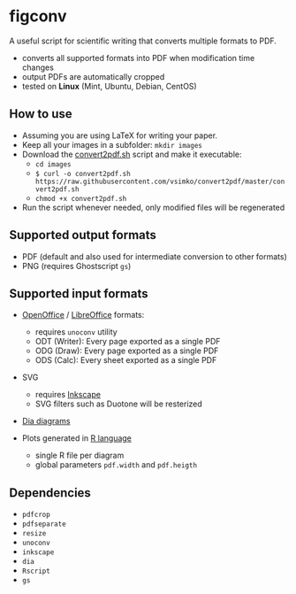 # figconv
A useful script for scientific writing that converts multiple formats to PDF.

- converts all supported formats into PDF when modification time changes
- output PDFs are automatically cropped
- tested on **Linux** (Mint, Ubuntu, Debian, CentOS)

## How to use
- Assuming you are using LaTeX for writing your paper.
- Keep all your images in a subfolder: `mkdir images`
- Download the [convert2pdf.sh](convert2pdf.sh) script and make it executable:
  - `cd images`
  - `$ curl -o convert2pdf.sh https://raw.githubusercontent.com/vsimko/convert2pdf/master/convert2pdf.sh`
  - `chmod +x convert2pdf.sh`
- Run the script whenever needed, only modified files will be regenerated

## Supported output formats
- PDF (default and also used for intermediate conversion to other formats)
- PNG (requires Ghostscript `gs`)

## Supported input formats

- [OpenOffice]() / [LibreOffice](https://www.libreoffice.org/) formats:
  - requires `unoconv` utility
  - ODT (Writer): Every page exported as a single PDF
  - ODG (Draw): Every page exported as a single PDF
  - ODS (Calc): Every sheet exported as a single PDF

- SVG
  - requires [Inkscape](https://inkscape.org)
  - SVG filters such as Duotone will be resterized

- [Dia diagrams](http://dia-installer.de/)

- Plots generated in [R language](https://www.r-project.org/)
  - single R file per diagram
  - global parameters `pdf.width` and `pdf.heigth`

## Dependencies
- `pdfcrop`
- `pdfseparate`
- `resize`
- `unoconv`
- `inkscape`
- `dia`
- `Rscript`
- `gs`
